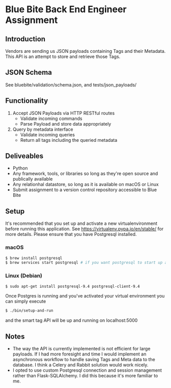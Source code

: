 # Blue Bite Back End Engineer Assignment

## Introduction
Vendors are sending us JSON payloads containing Tags and their Metadata.
This API is an attempt to store and retrieve those Tags. 

## JSON Schema
See bluebite/validation/schema.json, and tests/json_payloads/

## Functionality
1. Accept JSON Payloads via HTTP RESTful routes
    - Validate incoming commands
    - Parse Payload and store data appropriately
2. Query by metadata interface
    - Validate incoming queries
    - Return all tags including the queried metadata

## Deliveables
- Python
- Any framework, tools, or libraries so long as they're open source and publically available
- Any relationhal datastore, so long as it is available on macOS or Linux
- Submit assignment to a version control repository accessible to Blue Bite

## Setup
It's recommended that you set up and activate a new virtualenvironment before running this application.
See https://virtualenv.pypa.io/en/stable/ for more details.
Please ensure that you have Postgresql installed.

### macOS
```bash
$ brew install postgresql
$ brew services start postgresql # if you want postgresql to start up at login
```

### Linux (Debian)
```bash
$ sudo apt-get install postgresql-9.4 postgresql-client-9.4
```

Once Postgres is running and you've activated your virtual environment you can simply execute
```bash
$ ./bin/setup-and-run
```
and the smart tag API will be up and running on localhost:5000


## Notes
- The way the API is currently implemented is not efficient for large payloads. If I had more foresight and time I would implement an asynchronous workflow to handle saving Tags and Meta data to the database. I think a Celery and Rabbit solution would work nicely.
- I opted to use custom Postgresql connection and session management rather than Flask-SQLAlchemy. I did this because it's more familiar to me. 
